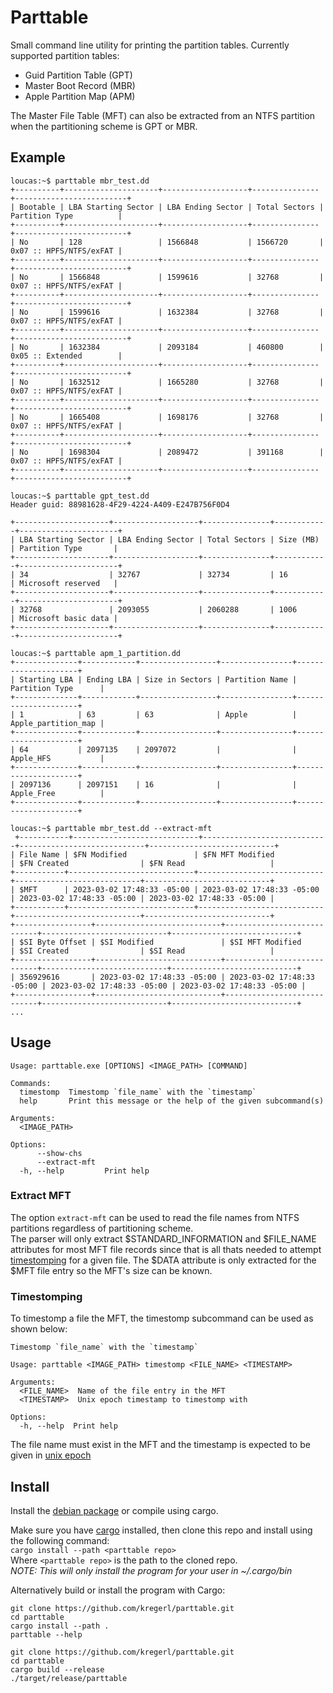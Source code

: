 # Parttable
Small command line utility for printing the partition tables. Currently supported partition tables: 
- Guid Partition Table (GPT)
- Master Boot Record (MBR)
- Apple Partition Map (APM)

The Master File Table (MFT) can also be extracted from an NTFS partition when the partitioning scheme is GPT or MBR.  

## Example
```
loucas:~$ parttable mbr_test.dd
+----------+---------------------+-------------------+---------------+-------------------------+
| Bootable | LBA Starting Sector | LBA Ending Sector | Total Sectors | Partition Type          |
+----------+---------------------+-------------------+---------------+-------------------------+
| No       | 128                 | 1566848           | 1566720       | 0x07 :: HPFS/NTFS/exFAT |
+----------+---------------------+-------------------+---------------+-------------------------+
| No       | 1566848             | 1599616           | 32768         | 0x07 :: HPFS/NTFS/exFAT |
+----------+---------------------+-------------------+---------------+-------------------------+
| No       | 1599616             | 1632384           | 32768         | 0x07 :: HPFS/NTFS/exFAT |
+----------+---------------------+-------------------+---------------+-------------------------+
| No       | 1632384             | 2093184           | 460800        | 0x05 :: Extended        |
+----------+---------------------+-------------------+---------------+-------------------------+
| No       | 1632512             | 1665280           | 32768         | 0x07 :: HPFS/NTFS/exFAT |
+----------+---------------------+-------------------+---------------+-------------------------+
| No       | 1665408             | 1698176           | 32768         | 0x07 :: HPFS/NTFS/exFAT |
+----------+---------------------+-------------------+---------------+-------------------------+
| No       | 1698304             | 2089472           | 391168        | 0x07 :: HPFS/NTFS/exFAT |
+----------+---------------------+-------------------+---------------+-------------------------+

loucas:~$ parttable gpt_test.dd
Header guid: 88981628-4F29-4224-A409-E247B756F0D4

+---------------------+-------------------+---------------+------------+----------------------+
| LBA Starting Sector | LBA Ending Sector | Total Sectors | Size (MB)  | Partition Type       |
+---------------------+-------------------+---------------+------------+----------------------+
| 34                  | 32767             | 32734         | 16         | Microsoft reserved   |
+---------------------+-------------------+---------------+------------+----------------------+
| 32768               | 2093055           | 2060288       | 1006       | Microsoft basic data |
+---------------------+-------------------+---------------+------------+----------------------+

loucas:~$ parttable apm_1_partition.dd
+--------------+------------+-----------------+----------------+---------------------+
| Starting LBA | Ending LBA | Size in Sectors | Partition Name | Partition Type      |
+--------------+------------+-----------------+----------------+---------------------+
| 1            | 63         | 63              | Apple          | Apple_partition_map |
+--------------+------------+-----------------+----------------+---------------------+
| 64           | 2097135    | 2097072         |                | Apple_HFS           |
+--------------+------------+-----------------+----------------+---------------------+
| 2097136      | 2097151    | 16              |                | Apple_Free          |
+--------------+------------+-----------------+----------------+---------------------+

loucas:~$ parttable mbr_test.dd --extract-mft
 +-----------+----------------------------+----------------------------+----------------------------+----------------------------+      
| File Name | $FN Modified               | $FN MFT Modified           | $FN Created                | $FN Read                   |      
+-----------+----------------------------+----------------------------+----------------------------+----------------------------+      
| $MFT      | 2023-03-02 17:48:33 -05:00 | 2023-03-02 17:48:33 -05:00 | 2023-03-02 17:48:33 -05:00 | 2023-03-02 17:48:33 -05:00 |      
+-----------+----------------------------+----------------------------+----------------------------+----------------------------+      
+-----------------+----------------------------+----------------------------+----------------------------+----------------------------+
| $SI Byte Offset | $SI Modified               | $SI MFT Modified           | $SI Created                | $SI Read                   |
+-----------------+----------------------------+----------------------------+----------------------------+----------------------------+
| 356929616       | 2023-03-02 17:48:33 -05:00 | 2023-03-02 17:48:33 -05:00 | 2023-03-02 17:48:33 -05:00 | 2023-03-02 17:48:33 -05:00 |
+-----------------+----------------------------+----------------------------+----------------------------+----------------------------+
...
```

## Usage 
```
Usage: parttable.exe [OPTIONS] <IMAGE_PATH> [COMMAND]

Commands:
  timestomp  Timestomp `file_name` with the `timestamp`
  help       Print this message or the help of the given subcommand(s)

Arguments:
  <IMAGE_PATH>  

Options:
      --show-chs     
      --extract-mft
  -h, --help         Print help
```
### Extract MFT
The option `extract-mft` can be used to read the file names from NTFS partitions regardless of partitioning scheme.  
The parser will only extract $STANDARD_INFORMATION and $FILE_NAME attributes for most MFT file records since that is all thats needed to attempt [timestomping](https://attack.mitre.org/techniques/T1070/006/) for a given file.
The $DATA attribute is only extracted for the $MFT file entry so the MFT's size can be known.

### Timestomping
To timestomp a file the MFT, the timestomp subcommand can be used as shown below:
```
Timestomp `file_name` with the `timestamp`

Usage: parttable <IMAGE_PATH> timestomp <FILE_NAME> <TIMESTAMP>

Arguments:
  <FILE_NAME>  Name of the file entry in the MFT
  <TIMESTAMP>  Unix epoch timestamp to timestomp with

Options:
  -h, --help  Print help
```
The file name must exist in the MFT and the timestamp is expected to be given in [unix epoch](https://www.epochconverter.com/)


## Install
Install the [debian package](https://github.com/kregerl/parttable/releases/latest) or compile using cargo.

Make sure you have [cargo](https://doc.rust-lang.org/cargo/getting-started/installation.html) installed, then clone this repo and install using the following command:  
`cargo install --path <parttable repo>`  
Where `<parttable repo>` is the path to the cloned repo.  
*NOTE: This will only install the program for your user in ~/.cargo/bin*

Alternatively build or install the program with Cargo:
```
git clone https://github.com/kregerl/parttable.git
cd parttable
cargo install --path .
parttable --help
```

```
git clone https://github.com/kregerl/parttable.git
cd parttable
cargo build --release
./target/release/parttable
```
